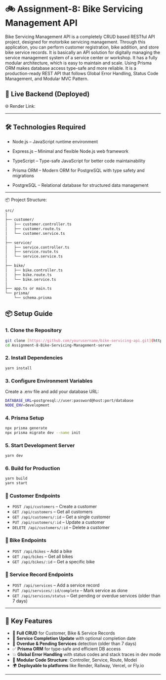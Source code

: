 # 🚲 Assignment-8: Bike Servicing Management API

Bike Servicing Management API is a completely CRUD based RESTful API project, designed for motorbike servicing management. Through this application, you can perform customer registration, bike addition, and store bike service records. It is basically an API solution for digitally managing the service management system of a service center or workshop.
It has a fully modular architecture, which is easy to maintain and scale. Using Prisma ORM makes database access type-safe and more reliable. It is a production-ready REST API that follows Global Error Handling, Status Code Management, and Modular MVC Pattern.

## 🔗 Live Backend (Deployed)
🌐 Render Link:



---

## 🛠️ Technologies Required

- Node.js – JavaScript runtime environment

- Express.js – Minimal and flexible Node.js web framework

- TypeScript – Type-safe JavaScript for better code maintainability

- Prisma ORM – Modern ORM for PostgreSQL with type safety and migrations

- PostgreSQL – Relational database for structured data management
---
📦 Project Structure:
```bash
src/
│
├── customer/
│   ├── customer.controller.ts
│   ├── customer.route.ts
│   └── customer.service.ts
│
├── service/
│   ├── service.controller.ts
│   ├── service.route.ts
│   └── service.service.ts
│
├── bike/
│   ├── bike.controller.ts
│   ├── bike.route.ts
│   └── bike.service.ts
│
├── app.ts or main.ts
└── prisma/
    └── schema.prisma


```


## 📦 Setup Guide

### 1. Clone the Repository
```bash
git clone [https://github.com/yourusername/bike-servicing-api.git](https://github.com/rezwanhossen/Assignment-8-Bike-Servicing-Management-server.git)
cd Assignment-8-Bike-Servicing-Management-server
```
### 2. Install Dependencies
```bash
yarn install

```
### 3. Configure Environment Variables
Create a .env file and add your database URL:
```bash
DATABASE_URL=postgresql://user:password@host:port/database
NODE_ENV=development

```
### 4. Prisma Setup
```bash
npx prisma generate
npx prisma migrate dev --name init

```
### 5. Start Development Server
```bash
yarn dev

```
### 6. Build for Production
```bash
yarn build
yarn start

```

### 🔹 Customer Endpoints

- `POST /api/customers` – Create a customer
- `GET /api/customers` – Get all customers
- `GET /api/customers/:id` – Get a single customer
- `PUT /api/customers/:id` – Update a customer
- `DELETE /api/customers/:id` – Delete a customer

### 🔹 Bike Endpoints

- `POST /api/bikes` – Add a bike
- `GET /api/bikes` – Get all bikes
- `GET /api/bikes/:id` – Get a specific bike

### 🔹 Service Record Endpoints

- `POST /api/services` – Add a service record
- `PUT /api/services/:id/complete` – Mark service as done
- `GET /api/services/status` – Get pending or overdue services (older than 7 days)

---

## 🌟 Key Features

- 🧾 **Full CRUD** for Customer, Bike & Service Records
- 🔄 **Service Completion Update** with optional completion date
- 📆 **Overdue & Pending Services** detection (older than 7 days)
- ✅ **Prisma ORM** for type-safe and efficient DB access
- 💥 **Global Error Handling** with status codes and stack traces in dev mode
- 📁 **Modular Code Structure**: Controller, Service, Route, Model
- 🌍 **Deployable to platforms** like Render, Railway, Vercel, or Fly.io

---
